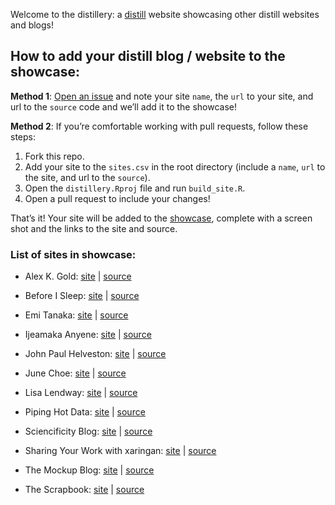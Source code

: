 
<!-- README.md is generated from README.Rmd. Please edit that file -->

Welcome to the distillery: a
[distill](https://rstudio.github.io/distill/) website showcasing other
distill websites and blogs!

## How to add your distill blog / website to the showcase:

**Method 1**: [Open an
issue](https://github.com/jhelvy/distillery/issues) and note your site
`name`, the `url` to your site, and url to the `source` code and we’ll
add it to the showcase!

**Method 2**: If you’re comfortable working with pull requests, follow
these steps:

1.  Fork this repo.
2.  Add your site to the `sites.csv` in the root directory (include a
    `name`, `url` to the site, and url to the `source`).
3.  Open the `distillery.Rproj` file and run `build_site.R`.
4.  Open a pull request to include your changes!

That’s it! Your site will be added to the
[showcase](https://jhelvy.github.io/distillery/showcase.html), complete
with a screen shot and the links to the site and source.

### List of sites in showcase:

-   Alex K. Gold: [site](https://alexkgold.space/) \|
    [source](https://github.com/akgold/akg_site)

-   Before I Sleep: [site](https://milesmcbain.xyz/) \|
    [source](https://github.com/MilesMcBain/milesmcbain.com/)

-   Emi Tanaka: [site](https://emitanaka.org/) \|
    [source](https://github.com/emitanaka/emitanaka.github.io)

-   Ijeamaka Anyene: [site](https://ijeamaka-anyene.netlify.app/) \|
    [source](https://github.com/Ijeamakaanyene/ijeamaka-anyene)

-   John Paul Helveston: [site](https://jhelvy.github.io/) \|
    [source](https://github.com/jhelvy/jhelvy.github.io/)

-   June Choe: [site](https://yjunechoe.github.io/) \|
    [source](https://github.com/yjunechoe/yjunechoe.github.io)

-   Lisa Lendway: [site](https://lisalendway.netlify.app/) \|
    [source](https://github.com/llendway/lisalendway_distill)

-   Piping Hot Data: [site](https://www.pipinghotdata.com/) \|
    [source](https://github.com/shannonpileggi/pipinghotdata_distill)

-   Sciencificity Blog: [site](https://sciencificity-blog.netlify.app/)
    \| [source](https://github.com/sciencificity/Blog_Vebash)

-   Sharing Your Work with xaringan:
    [site](https://spcanelon.github.io/xaringan-basics-and-beyond) \|
    [source](https://github.com/spcanelon/xaringan-basics-and-beyond)

-   The Mockup Blog: [site](https://themockup.netlify.app/) \|
    [source](https://github.com/jthomasmock/radix_themockup)

-   The Scrapbook: [site](https://eliocamp.github.io/scrapbook/) \|
    [source](https://github.com/eliocamp/scrapbook)
